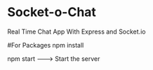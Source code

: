 # Socket-o-Chat
Real Time Chat App With Express and Socket.io

#For Packages
npm install

npm start ---> Start the server

